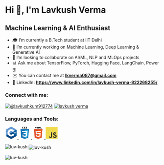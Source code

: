 <h1
   align="left">Hi 👋, I'm Lavkush Verma
</h1>
<h2 align="left">      Machine Learning & AI Enthusiast    </h2>

- 🎓 I’m currently a B.Tech student at IIT Delhi
- 🤖 I’m currently working on Machine Learning, Deep Learning & Generative AI
- 🧠 I’m looking to collaborate on AI/ML, NLP and MLOps projects
- 📊 Ask me about TensorFlow, PyTorch, Hugging Face, LangChain, Power BI
- ✉️  You can contact me at **lkverma087@gmail.com**
- 🔗 LinkedIn: **https://www.linkedin.com/in/lavkush-verma-822268255/**

<h3 align="left">Connect with me:</h3>
<p align="left">
<a href="https://twitter.com/@lavkushkum912774" target="blank"><img align="center" src="https://raw.githubusercontent.com/rahuldkjain/github-profile-readme-generator/master/src/images/icons/Social/twitter.svg" alt="@lavkushkum912774" height="30" width="40" /></a>
<a href="https://linkedin.com/in/lavkush verma" target="blank"><img align="center" src="https://raw.githubusercontent.com/rahuldkjain/github-profile-readme-generator/master/src/images/icons/Social/linked-in-alt.svg" alt="lavkush verma" height="30" width="40" /></a>
</p>

<h3 align="left">Languages and Tools:</h3>
<p align="left"> <a href="https://www.w3schools.com/cpp/" target="_blank" rel="noreferrer"> <img src="https://raw.githubusercontent.com/devicons/devicon/master/icons/cplusplus/cplusplus-original.svg" alt="cplusplus" width="40" height="40"/> </a> <a href="https://www.w3schools.com/css/" target="_blank" rel="noreferrer"> <img src="https://raw.githubusercontent.com/devicons/devicon/master/icons/css3/css3-original-wordmark.svg" alt="css3" width="40" height="40"/> </a> <a href="https://www.w3.org/html/" target="_blank" rel="noreferrer"> <img src="https://raw.githubusercontent.com/devicons/devicon/master/icons/html5/html5-original-wordmark.svg" alt="html5" width="40" height="40"/> </a> <a href="https://developer.mozilla.org/en-US/docs/Web/JavaScript" target="_blank" rel="noreferrer"> <img src="https://raw.githubusercontent.com/devicons/devicon/master/icons/javascript/javascript-original.svg" alt="javascript" width="40" height="40"/> </a> </p>

<p><img align="left" src="https://github-readme-stats.vercel.app/api/top-langs?username=luv-kush&show_icons=true&locale=en&layout=compact" alt="luv-kush" /></p>

<p>&nbsp;<img align="center" src="https://github-readme-stats.vercel.app/api?username=luv-kush&show_icons=true&locale=en" alt="luv-kush" /></p>

<p><img align="center" src="https://github-readme-streak-stats.herokuapp.com/?user=luv-kush&" alt="luv-kush" /></p>

